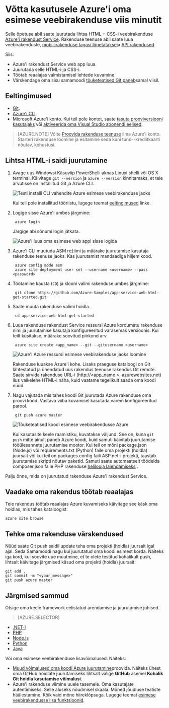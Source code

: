 <properties 
    pageTitle="Võtta kasutusele Azure'i oma esimese veebirakenduse viis minutit | Microsoft Azure'i" 
    description="Siit saate teada, kui lihtne on veebirakenduste Käivita rakendus teenuse valimi rakenduse juurutamine. Käivitage arengu kiiresti teha ja tulemuste vaatamiseks kohe." 
    services="app-service\web"
    documentationCenter=""
    authors="cephalin"
    manager="wpickett"
    editor=""
/>

<tags
    ms.service="app-service-web"
    ms.workload="web"
    ms.tgt_pltfrm="na"
    ms.devlang="na"
    ms.topic="hero-article"
    ms.date="10/13/2016" 
    ms.author="cephalin"
/>
    
# <a name="deploy-your-first-web-app-to-azure-in-five-minutes"></a>Võtta kasutusele Azure'i oma esimese veebirakenduse viis minutit

Selle õpetuse abil saate juurutada lihtsa HTML + CSS-i veebirakenduse [Azure'i rakendust Service](../app-service/app-service-value-prop-what-is.md).
Rakenduse teenuse abil saate luua veebirakenduste, [mobiilirakenduse tagasi lõpetatakse](/documentation/learning-paths/appservice-mobileapps/)ja [API rakendused](../app-service-api/app-service-api-apps-why-best-platform.md).

Siis: 

- Azure'i rakendust Service web app luua.
- Juurutada selle HTML-i ja CSS-i.
- Töötab reaalajas valmistamisel lehtede kuvamine
- Värskendage oma sisu samamoodi [tõuketeatised Git paneb](https://git-scm.com/docs/git-push)samal viisil.

## <a name="prerequisites"></a>Eeltingimused

- [Git](http://www.git-scm.com/downloads).
- [Azure'i CLI](../xplat-cli-install.md).
- Microsoft Azure'i konto. Kui teil pole kontot, saate [tasuta prooviversiooni kasutajaks](/pricing/free-trial/?WT.mc_id=A261C142F) või [aktiveerida oma Visual Studio abonendi eelised](/pricing/member-offers/msdn-benefits-details/?WT.mc_id=A261C142F).

>[AZURE.NOTE] Võite [Proovida rakenduse teenuse](http://go.microsoft.com/fwlink/?LinkId=523751) ilma Azure'i konto. Starteri rakenduse loomine ja esitamine seda kuni tund--krediitkaarti nõutav, kohustusi.

## <a name="deploy-a-simple-html-site"></a>Lihtsa HTML-i saidi juurutamine

1. Avage uus Windowsi Käsuviip PowerShelli aknas Linuxi shelli või OS X terminal. Käivitage `git --version` ja `azure --version` kinnitamaks, et teie arvutisse on installitud Git ja Azure CLI.

    ![Testi installi CLI vahendite Azure esimese veebirakenduse jaoks](./media/app-service-web-get-started/1-test-tools.png)

    Kui teil pole installitud tööriistu, lugege teemat [eeltingimused](#Prerequisites) linke.

3. Logige sisse Azure'i umbes järgmine:

        azure login

    Järgige abi sõnumi login jätkata.

    ![Azure'i luua oma esimese web appi sisse logida](./media/app-service-web-get-started/3-azure-login.png)

4. Azure'i CLI muutuda ASM režiimi ja määrake juurutamise kasutaja rakenduse teenuse jaoks. Kas juurutamist mandaadiga hiljem kood.

        azure config mode asm
        azure site deployment user set --username <username> --pass <password>

1. Töötamine kausta (`CD`) ja klooni valimi rakenduse umbes järgmine:

        git clone https://github.com/Azure-Samples/app-service-web-html-get-started.git

2. Saate muuta rakenduse valimi hoidla. 

        cd app-service-web-html-get-started

4. Luua rakenduse rakendust Service ressursi Azure kordumatu rakenduse nimi ja juurutamise kasutaja konfigureeritud varasemas versioonis. Kui teilt küsitakse, määrake soovitud piirkond arv.

        azure site create <app_name> --git --gitusername <username>

    ![Azure'i Azure ressursi esimese veebirakenduse jaoks loomine](./media/app-service-web-get-started/4-create-site.png)

    Rakenduse luuakse Azure'i kohe. Lisaks praeguse kataloogi on Git lähtestatud ja ühendatud uus rakendus teenuse rakendus Git remote.
    Saate sirvida rakenduse URL-i (http://&lt;app_name >. azurewebsites.net) ilus vaikelehe HTML-i näha, kuid vaatame tegelikult saada oma koodi nüüd.

4. Nagu vajutada mis tahes koodi Git juurutada Azure rakenduse oma proovi kood. Vastava viiba kuvamisel kasutada varem konfigureeritud parool.

        git push azure master

    ![Tõuketeatised koodi esimese veebirakendusse Azure](./media/app-service-web-get-started/5-push-code.png)

    Kui kasutasite keele raamistiku, kuvatakse väljund. See on, kuna `git push` mitte ainult paneb Azure koodi, kuid samuti käivitab juurutamise tööülesannete juurutamise mootor. Kui teil on mõni package.json (Node.js) või requirements.txt (Python) faile oma projekti (hoidla) juursait või kui teil on packages.config faili ASP.net-i projekti, taastab juurutamise skripti nõutav paketid. Samuti saate automaatselt töödelda composer.json faile PHP rakenduse [helilooja laiendamiseks](web-sites-php-mysql-deploy-use-git.md#composer) .

Palju õnne, mida on juurutatud rakenduse Azure'i rakendust Service.

## <a name="see-your-app-running-live"></a>Vaadake oma rakendus töötab reaalajas

Teie rakendus töötab reaalajas Azure kuvamiseks käivitage see käsk oma hoidlas, mis tahes kataloogist:

    azure site browse

## <a name="make-updates-to-your-app"></a>Tehke oma rakenduse värskendused

Nüüd saate Git push saidil update teha oma projekti (hoidla) juursait igal ajal. Seda Samamoodi nagu kui juurutatud oma koodi esimest korda. Näiteks iga kord, kui soovite uue muutmine, et te olete testitud kohalikult push, lihtsalt käivitage järgmised käsud oma projekti (hoidla) juursait:

    git add .
    git commit -m "<your_message>"
    git push azure master

## <a name="next-steps"></a>Järgmised sammud

Otsige oma keele framework eelistatud arendamise ja juurutamise juhised.

> [AZURE.SELECTOR]
- [.NET-I](web-sites-dotnet-get-started.md)
- [PHP](app-service-web-php-get-started.md)
- [Node.js](app-service-web-nodejs-get-started.md)
- [Python](web-sites-python-ptvs-django-mysql.md)
- [Java](web-sites-java-get-started.md)

Või oma esimese veebirakenduse lisavõimalused. Näiteks:

- [Muud võimalused oma koodi Azure juurutamine](../app-service-web/web-sites-deploy.md)proovida. Näiteks ühest oma GitHub hoidlate juurutamiseks lihtsalt valige **GitHub** asemel **Kohalik Git hoidla** **kasutamise võimalusi**.
- Azure'i rakenduse viimine uuele tasemele. Oma kasutajate autentimiseks. Selle aluseks nõudmisel skaala. Mõned jõudluse teatiste häälestamine. Kõik vaid mõne hiireklõpsuga. Lugege teemat [esimese veebirakendusse lisa funktsioonid](app-service-web-get-started-2.md).

